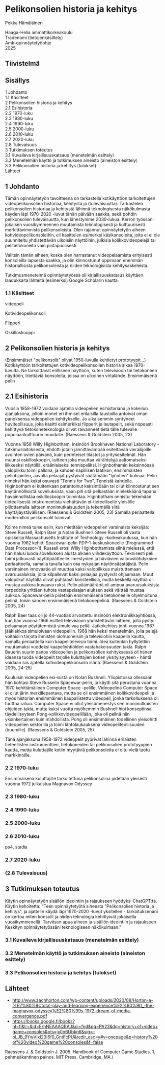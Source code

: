 # Pelikonsolien historia ja kehitys

Pekka Hämäläinen


Haaga-Helia ammattikorkeakoulu\
Tradenomi (tietojenkäsittely)\
Amk-opinnäytetyöohje\
2025


## Tiivistelmä


## Sisällys

1 Johdanto\
  1.1 Käsitteet\
2 Pelikonsolien historia ja kehitys\
  2.1 Esihistoria\
  2.2 1970-luku\
  2.3 1980-luku\
  2.4 1990-luku\
  2.5 2000-luku\
  2.6 2010-luku\
  2.7 2020-luku\
  2.8 Tulevaisuus\
3 Tutkimuksen toteutus\
  3.1 Kuvaileva kirjallisuuskatsaus (menetelmän esittely)​\
  3.2 Menetelmän käyttö ja tutkimuksen aineisto (aineiston esittely)\
  3.3 Pelikonsolien historia ja kehitys (tulokset)\
Lähteet


## 1 Johdanto

Tämän opinnäytetyön tavoitteena on tarkastella kotikäyttöön tarkoitettujen videopelikonsolien historiaa, kehitystä ja (tulevaisuutta). Tarkastelen pelikonsolien historiaa ja kehitystä lähinnä teknologisesta näkökulmasta käyden läpi 1970-2020 -luvut tähän päivään saakka, sekä pohdin pelikonsolien tulevaisuutta, kun lähestymme 2030-lukua. Kerron työssäni jokaisen vuosikymmennen muutamista teknologisesti ja kulttuurisesti merkittävimmistä pelikonsoleista. Olen rajannut opinnäytetyön aiheen kotivideopelikonsoleihin, eli käsittelen esimerksi käsikonsoleita, joita ei ei ole suunniteltu yhdistettävän ulkoisiin näyttöihin, julkisia kolikkovideopelejä tai pelitietokoneita vain pintapuolisesti.

Valitsin tämän aiheen, koska olen harrastanut videopelaamista erityisesti konsoleilla lapsesta saakka, ja olin kiinnostunut oppimaan enemmän historiallisista pelikonsoleista ja niiden teknologisista kehitysaskeleista.

Tutkimusmenetelmä opinnäytetyössä oli kirjallisuuskatsaus käyttäen laadukkaita lähteitä (esimerksi) Google Scholarin kautta.


### 1.1 Käsitteet

videopeli

Kotivideopelikonsoli

Flipperi

Oskilloskooppi


## 2 Pelikonsolien historia ja kehitys

(Ensimmäiset "pelikonsolit" olivat 1950-luvulla kehitetyt prototyypit...) Kotikäyttöön tarkoitettujen kotivideopelikonsolien historia alkaa 1970-luvulta. Ne tarkoittavat erilliseen näyttöön, kuten televisioon tai tietokoneen näyttöön, liitettäviä konsoleita, joissa on ulkoinen virtalähde. Ensimmäisenä pelin


## 2.1 Esihistoria

Vuosia 1958-1972 voidaan ajatella videopelien esihistoriana ja kokeilun ajanjaksona, jolloin monet eri ihmiset erilaisilla taustoilla antoivat oman panoksensa videopelien kehitykselle. Jo aikaisemmin syntyneet huviteollisuus, joka käsitti esimerkiksi flipperit ja lautapelit, sekä nopeasti kehittyvä tietokoneteknologia olivat raivanneet tietä tälle tulevalle populaarikulttuurin muodolle. (Raessens & Goldstein 2005, 23)

Vuonna 1958 Willy Higinbotham, insinööri Brookhaven National Laboratory -tutkimuslaitoksesta, ehdotti jotain jännittävämpää esiteltävää vierailijoille avointen ovien päivänä, kuin perinteiset tilastot ja yritysesitelmät. Hän muunsi oskilloskoopin, laitteen joka muuttaa värähtelyjä aaltomaiseksi liikkeeksi näytöllä, eräänlaiseksi tennispeliksi. Higinbothamin keksinnössä valopilkku toimi pallona, ja kahden napillisen laatikon, ensimmäisten peliohjainten, aavulla pelaajat pystyivät säätämään "lyöntien" kulmaa. Pelin nimeksi hän keksi osuvasti "Tennis for Two", Tennistä kahdelle. Higinbotham ei kuitenkaan patentoinut keksintöään tai ollut kiinnostunut sen käytännöllisistä sovelluksista, vaan piti sitä pelkästään mielekkäänä tapana havainnollistaa oskilloskoopin toimintaa. Higinbotham onnistui tekemään tieteellisestä intstrumentista viehättävän ei-tieteelliselle yleisölle piilottamalla laitteen monimutkaisuuden ja tekemällä siitä käyttäjäystävällisen. (Raessens & Goldstein 2005, 23) Samalla periaattella modernitkin pelikonsolit toimivat.

Kolme nimeä tulee esiin, kun mietitään videopelien varsinaista keksijää: Steve Russell, Ralph Baer ja Nolan Bushnell. Steve Russell oli vasta opiskelija Massachusetts Institute of Technology -korkeakoulussa, kun hän vuonna 1962 kehitti Spacewar-pelin PDP-1-keskuskoneelle (Programmed Data Processor-1). Russell erosi Willy Higinbothamista siinä mielessä, että hän halusi luoda sovelluksen alusta alkaen viihdekäyttöön. Teknisesti peli toimi jatkuvasti näyttöpäätteelle ilmestyvien ja häviävien valonvälähdyksien periaatteella, samalla tavalla kuin osa nykyajan näytönsäästäjistä. Pelin varsinainen innovaatio oli muuttaa kaksi valopilkkua muistuttamaan avaruusaluksia, joita kilpailevat kaksi pelaajaa pystyivät ohjaamaan. Muut valopilkut näytöllä olivat puhtaasti koristeellisia, mutta keskellä näyttöä oli mustaa aukkoa kuvaava ruksi. Pelin päämääränä oli ampua avaruusaluksista torpedoita yrittäen tuhota vastapelaajan aluksen sekä välttää mustaa aukkoa. Spacewar-peliä pidetään ensimmäisenä tietokoneelle ohjelmoituna pelinä, toisin sanoen ensimmäisenä tietokonepelinä. (Raessens & Goldstein 2005, 24)

Ralph Baer taas oli jo 44-vuotias arvostettu insinööri elektroniikkayhtiössä, kun hän vuonna 1966 esitteli televisioon yhdistettävän laitteen, jolla pystyi pelaamaan pöytätennistä simuloivaa peliä. Jatkokehitys johti vuonna 1967 jääkiekkoa simuloivaan videopeliin. 1968 hän keksi menetelmän, jolla pelejä voitaisiin tarjota ihmisten olohuoneisiin ja televisiohin kaapelin kautta, samalla periaattella kuin kaapelitelevisio toimi. Idea kuitenkin hyllytettiin muutamaksi vuodeksi kaapeliyhtiöiden vastahakoisuuden takia. Ralph Bauerin suurin panos videopelien ja pelikonsolien kehityksessä oli hänen ideansa tuoda videopelit tarjolle kuluttajien kotien yksityisyyteen - häntä voidaan siis ajatella kotivideopelikonsolin isänä. (Raessens & Goldstein 2005, 24-25)

Kuuluisin videopelien esi-isistä on Nolan Bushnell. Yliopistossa ollessaan hän kohtasi Steve Russelin Spacewar-pelin, ja käytti sitä perustana vuonna 1970 kehittämälleen Computer Space -pelille. Videopelinä Computer Space ei ollut järin merkillepantava, mutta se oli ensimmäinen kolikkovideopeli ja myös historian ensimmäinen kaupallistettu videopeli, jonka tarkoituksena oli tuottaa rahaa. Computer Space ei ollut yleisömenestys sen monimutkaisten ohjeiden takia, mutta kaksi vuotta myöhemmin Bushnell hioi konseptinsa täydellisyyteen Pong-kolikkovideopelillään, joka oli pelinä niin yksinkertainen kuin mahdollista. Pong oli ensimmäinen todellinen yleisöhitti videopelien sektorilla ja toimi lähtölaukauksena videopeliteollisuuden (buumille). (Raessens & Goldstein 2005, 25)

Tänä ajanjaksona 1958-1972 videopelit pyörivät lähinnä erilaisten tieteellisten instrumenttien, tietokoneiden tai pelikonsolien prototyyppien kautta, mutta kuluttajille kotiin myytäviä pelikonsoleita ei oltu vielä tuotu markkinoille.


### 2.2 1970-luku

Ensimmäisenä kuluttajille tarkoitettuna pelikonsolina pidetään yleisesti vuonna 1972 julkaistua Magnavox Odyssey


### 2.3 1980-luku


### 2.4 1990-luku


### 2.5 2000-luku


### 2.6 2010-luku

ps4, stadia


### 2.7 2020-luku


### (2.8 Tulevaisuus)


## 3 Tutkimuksen toteutus

Käytin opinnäytetyön sisällön ideointiin ja rajaukseen hyödyksi ChatGPT:tä. Käytin kehoitetta: "Teen opinnäytetyötä aiheesta "Pelikonsolien historia ja kehitys", ja ajattelin käydä läpi 1970-2020 -luvut yksitellen - tarkoituksenani on kertoa miten konsolit ja niiden teknologia kehittyivät jokaisella vuosikymmenellä. Tarvitsen apua aiheen ja sisällön ideointiin ja rajaukseen. Keskityn opinnäytetyössäni teknologiseen näkökulmaan."


### 3.1 Kuvaileva kirjallisuuskatsaus (menetelmän esittely)​


### 3.2 Menetelmän käyttö ja tutkimuksen aineisto (aineiston esittely)


### 3.3 Pelikonsolien historia ja kehitys (tulokset)


## Lähteet

- http://www.zachhorton.com/wp-content/uploads/2020/08/Horton-a-%E2%80%9Ctotal-play-and-learning-experience%E2%80%9D_-the-magnavox-odyssey%E2%80%99s-1972-dream-of-media-convergence.pdf
- https://books.google.fi/books?hl=fi&lr=&id=ErhNEAAAQBAJ&oi=fnd&pg=PA23&dq=history+of+video+game+consoles&ots=jx0n6Ubkn6&sig=-pLJB_9YwVlxI23I6f0_GntFcPU&redir_esc=y#v=onepage&q=history%20of%20video%20game%20consoles&f=false

Raessens J. & Goldstein J. 2005. Handbook of Computer Game Studies. 1. pehmeäkantinen painos. MIT Press. Cambridge, MA.\
